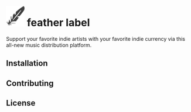 # [![Feathercoin Logo](/public/images/feather-logo.png)](http://featherlabel.com) feather label

Support your favorite indie artists with your favorite indie currency via this all-new music distribution platform.

## Installation


## Contributing

## License


